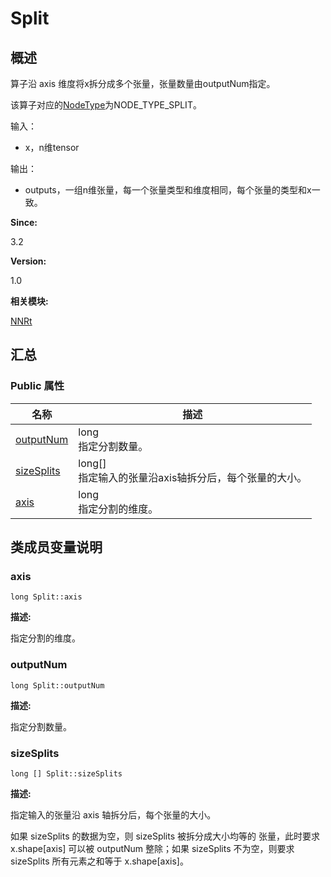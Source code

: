 # Split


## 概述

算子沿 axis 维度将x拆分成多个张量，张量数量由outputNum指定。

该算子对应的[NodeType](_n_n_rt.md#nodetype)为NODE_TYPE_SPLIT。

输入：

- x，n维tensor

输出：

- outputs，一组n维张量，每一个张量类型和维度相同，每个张量的类型和x一致。

**Since:**

3.2

**Version:**

1.0

**相关模块:**

[NNRt](_n_n_rt.md)


## 汇总


### Public 属性

  | 名称 | 描述 | 
| -------- | -------- |
| [outputNum](#outputnum) | long<br/>指定分割数量。 | 
| [sizeSplits](#sizesplits) | long[]<br/>指定输入的张量沿axis轴拆分后，每个张量的大小。 | 
| [axis](#axis) | long<br/>指定分割的维度。 | 


## 类成员变量说明


### axis

  
```
long Split::axis
```

**描述:**

指定分割的维度。


### outputNum

  
```
long Split::outputNum
```

**描述:**

指定分割数量。


### sizeSplits

  
```
long [] Split::sizeSplits
```

**描述:**

指定输入的张量沿 axis 轴拆分后，每个张量的大小。

如果 sizeSplits 的数据为空，则 sizeSplits 被拆分成大小均等的 张量，此时要求 x.shape[axis] 可以被 outputNum 整除；如果 sizeSplits 不为空，则要求 sizeSplits 所有元素之和等于 x.shape[axis]。
